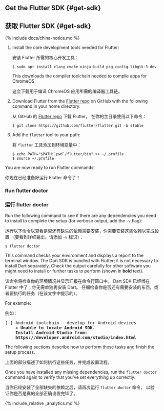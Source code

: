 ## Get the Flutter SDK {#get-sdk}

## 获取 Flutter SDK {#get-sdk}

{% include docs/china-notice.md %}

 1. Install the core development tools needed for Flutter:

    安装 Flutter 所需的核心开发工具：

    ```terminal
    $ sudo apt install clang cmake ninja-build pkg-config libgtk-3-dev
    ```

    This downloads the compiler toolchain needed
    to compile apps for ChromeOS.

    这会下载用于编译 ChromeOS 应用所需的编译器工具链。

 1. Download Flutter from the [Flutter repo][]
    on GitHub with the following command in your home directory:

    从 GitHub 的 [Flutter repo][] 下载 Flutter，
    在你的主目录使用以下命令：

    ```terminal
    $ git clone https://github.com/flutter/flutter.git -b stable
    ```

 1. Add the `flutter` tool to your path:

    将 `flutter` 工具添加到环境变量中：

    ```terminal
    $ echo PATH="$PATH:`pwd`/flutter/bin" >> ~/.profile
    $ source ~/.profile
    ```

You are now ready to run Flutter commands!

你现在已经准备好运行 Flutter 命令了！

### Run flutter doctor

### 运行 flutter doctor

Run the following command to see if there are any dependencies you need to
install to complete the setup (for verbose output, add the `-v` flag):

运行以下命令以查看是否还有缺失的依赖需要安装，你需要安装这些依赖以完成设置
（要看到详细输出，请添加 `-v` 标识）：

```terminal
$ flutter doctor
```

This command checks your environment and displays a report to the terminal
window. The Dart SDK is bundled with Flutter; it is not necessary to install
Dart separately. Check the output carefully for other software you might
need to install or further tasks to perform (shown in **bold** text).

该命令将检查你的环境情况并显示汇报在命令行窗口中。
Dart SDK 已经绑在 Flutter 中了；你无需单独再安装 Dart。
仔细检查你是否还有需要安装的东西，或者要执行的任务（在该文字中提示的）。

For example:

例如：

<pre>
[-] Android toolchain - develop for Android devices
    <strong>✗ Unable to locate Android SDK.
    Install Android Studio from:
    https://developer.android.com/studio/index.html</strong>
</pre>

The following sections describe how to perform these tasks and finish the setup
process.

上面的部分描述了如何执行这些任务，并完成设置流程。

Once you have installed any missing dependencies, run the `flutter doctor`
command again to verify that you’ve set everything up correctly.

当你已经安装了全部缺失的依赖之后，请再次运行 `flutter doctor` 命令，
以验证你是否是真的全部正确设置完毕了。

{% include_relative _analytics.md %}

[Flutter repo]: {{site.repo.flutter}}
